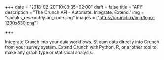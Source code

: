 +++
date = "2018-02-20T10:08:35+02:00"
draft = false
title = "API"
description = "The Crunch API - Automate.  Integrate.  Extend."
img = "speaks_research/json_code.png"
images = ["https://crunch.io/img/logo-1200x630.png"]


+++

Integrate Crunch into your data workflows. Stream data directly into Crunch from your survey system.  Extend Crunch with Python, R, or another tool to make any graph type or statistical analysis.
